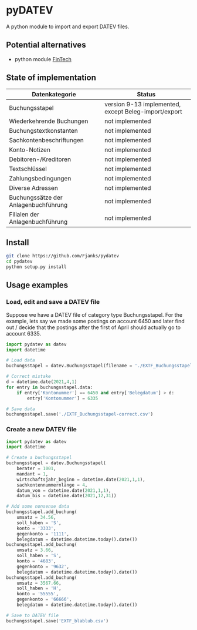 # pyDATEV

A python module to import and export DATEV files.


## Potential alternatives 

* python module [FinTech](https://www.joonis.de/de/fintech/doc/)

## State of implementation


| Datenkategorie                        | Status                   |
|---------------------------------------|--------------------------|
| Buchungsstapel                        | version 9-13 implemented, except Beleg-import/export  |
| Wiederkehrende Buchungen              | not implemented          |
| Buchungstextkonstanten                | not implemented          |
| Sachkontenbeschriftungen              | not implemented          |
| Konto-Notizen                         | not implemented          |
| Debitoren-/Kreditoren                 | not implemented          |
| Textschlüssel                         | not implemented          |
| Zahlungsbedingungen                   | not implemented          |
| Diverse Adressen                      | not implemented          |
| Buchungssätze der Anlagenbuchführung  | not implemented          |
| Filialen der Anlagenbuchführung       | not implemented          |

## Install

```bash
git clone https://github.com/Fjanks/pydatev
cd pydatev
python setup.py install
```

## Usage examples

### Load, edit and save a DATEV file

Suppose we have a DATEV file of category type Buchungsstapel. For the example, lets say we made some postings on account 6450 and later find out / decide that the postings after the first of April should actually go to account 6335. 
```python
import pydatev as datev
import datetime

# Load data
buchungsstapel = datev.Buchungsstapel(filename = './EXTF_Buchungsstapel-incorrect.csv')

# Correct mistake
d = datetime.date(2021,4,1)
for entry in buchungsstapel.data:
    if entry['Kontonummer'] == 6450 and entry['Belegdatum'] > d:
        entry['Kontonummer'] = 6335

# Save data
buchungsstapel.save('./EXTF_Buchungsstapel-correct.csv')
```

### Create a new DATEV file

```python
import pydatev as datev
import datetime

# Create a buchungsstapel
buchungsstapel = datev.Buchungsstapel(
    berater = 1001,
    mandant = 1,
    wirtschaftsjahr_beginn = datetime.date(2021,1,1),
    sachkontennummernlänge = 4,
    datum_von = datetime.date(2021,1,1),
    datum_bis = datetime.date(2021,12,31))

# Add some nonsense data
buchungsstapel.add_buchung(
    umsatz = 34.56,
    soll_haben = 'S',
    konto = '3333',
    gegenkonto = '1111',
    belegdatum = datetime.datetime.today().date())
buchungsstapel.add_buchung(
    umsatz = 3.66,
    soll_haben = 'S',
    konto = '4683',
    gegenkonto = '9632',
    belegdatum = datetime.datetime.today().date())
buchungsstapel.add_buchung(
    umsatz = 3567.66,
    soll_haben = 'H',
    konto = '55555',
    gegenkonto = '66666',
    belegdatum = datetime.datetime.today().date())

# Save to DATEV file
buchungsstapel.save('EXTF_blablub.csv')
```
